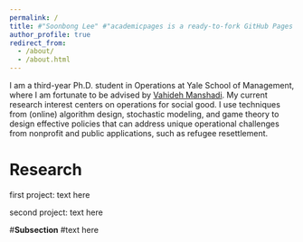 ```yaml
---
permalink: /
title: #"Soonbong Lee" #"academicpages is a ready-to-fork GitHub Pages template for academic personal websites"
author_profile: true
redirect_from: 
  - /about/
  - /about.html
---
```


I am a third-year Ph.D. student in Operations at Yale School of Management, where I am fortunate to be advised by [Vahideh Manshadi](https://vahideh-manshadi.com/). My current research interest centers on operations for social good. I use techniques from (online) algorithm design, stochastic modeling, and game theory to design effective policies that can address unique operational challenges from nonprofit and public applications, such as refugee resettlement. 

Research  
======
first project: text here

second project: text here 

#**Subsection**
#text here 

